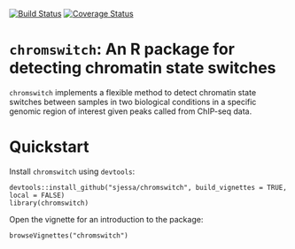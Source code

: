 [![Build Status](https://travis-ci.org/sjessa/chromswitch.svg?branch=master)](https://travis-ci.org/sjessa/chromswitch)
[![Coverage Status](https://coveralls.io/repos/github/sjessa/chromswitch/badge.svg)](https://coveralls.io/github/sjessa/chromswitch)

# `chromswitch`: An R package for detecting chromatin state switches

`chromswitch` implements a flexible method to detect chromatin state 
switches between samples in two biological conditions in a specific genomic
region of interest given peaks called from ChIP-seq data.

# Quickstart

Install `chromswitch` using `devtools`:

```
devtools::install_github("sjessa/chromswitch", build_vignettes = TRUE, local = FALSE)
library(chromswitch)
```

Open the vignette for an introduction to the package:

```
browseVignettes("chromswitch")
```
